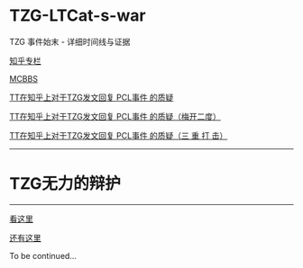 # TZG-LTCat-s-war
TZG 事件始末 - 详细时间线与证据

[知乎专栏](https://zhuanlan.zhihu.com/p/139114864)

[MCBBS](https://www.mcbbs.net/thread-1042063-1-1.html)

[TT在知乎上对于TZG发文回复 PCL事件 的质疑](https://zhuanlan.zhihu.com/p/139523880)

[TT在知乎上对于TZG发文回复 PCL事件 的质疑（梅开二度）](https://zhuanlan.zhihu.com/p/139628626)

[TT在知乎上对于TZG发文回复 PCL事件 的质疑（三 重 打 击）](https://zhuanlan.zhihu.com/p/140000516)


***
# TZG无力的辩护
***
[看这里](https://zhuanlan.zhihu.com/p/139487867)

[还有这里](https://zhuanlan.zhihu.com/p/139305914)

To be continued…

